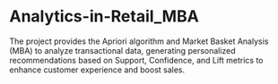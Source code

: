 # Analytics-in-Retail_MBA
The project provides the Apriori algorithm and Market Basket Analysis (MBA) to analyze transactional data, generating personalized recommendations based on Support, Confidence, and Lift metrics to enhance customer experience and boost sales.
